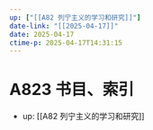 ```yaml
---
up: ["[[A82 列宁主义的学习和研究]]"]
date-link: "[[2025-04-17]]"
date: 2025-04-17
ctime-p: 2025-04-17T14:31:15
---
```


# A823 书目、索引

- up: [[A82 列宁主义的学习和研究]]

